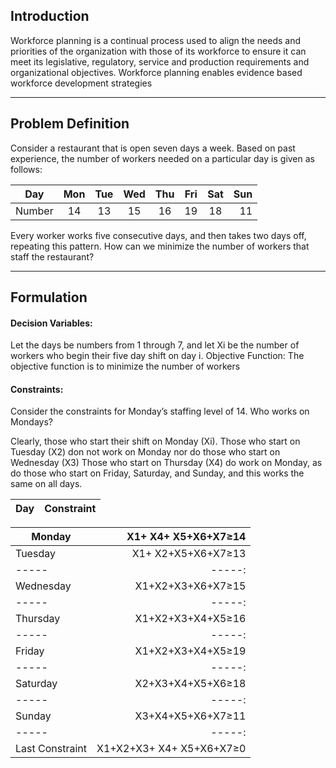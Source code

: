 ## Introduction

Workforce planning is a continual process used to align the needs and priorities of the organization with those of its workforce to ensure it can meet its legislative, regulatory, service and production requirements and organizational objectives. Workforce planning enables evidence based workforce development strategies
________________________________________
## Problem Definition

Consider a restaurant that is open seven days a week. Based on past experience, the number of workers needed on a particular day is given as follows:

Day	| Mon 	| Tue 	| Wed 	| Thu 	| Fri 	| Sat 	| Sun 
| ----- |:-----:|:-----:|:-----:|:-----:|:-----:|:-----:| -----:|
Number 	| 14 	| 13 	| 15 	| 16 	| 19 	| 18 	| 11 


Every worker works five consecutive days, and then takes two days off, repeating this pattern. How can we minimize the number of workers that staff the restaurant?
________________________________________
## Formulation

#### Decision Variables:
Let the days be numbers from 1 through 7, and let Xi be the number of workers who begin their five day shift on day i.
Objective Function:
The objective function is to minimize the number of workers 


#### Constraints:
Consider the constraints for Monday’s staffing level of 14. Who works on Mondays?

Clearly, those who start their shift on Monday (Xi). 
Those who start on Tuesday (X2) don not work on Monday nor do those who start on Wednesday (X3)
Those who start on Thursday (X4) do work on Monday, as do those who start on Friday, Saturday, and Sunday, and this works the same on all days.

Day	| Constraint 	
| ----- | -----:|

Monday		| X1+ X4+ X5+X6+X7≥14
| ----- | -----:|
Tuesday  	| X1+ X2+X5+X6+X7≥13
| ----- | -----:|
Wednesday   	| X1+X2+X3+X6+X7≥15
| ----- | -----:|
Thursday   	| X1+X2+X3+X4+X5≥16
| ----- | -----:|
Friday   	| X1+X2+X3+X4+X5≥19
| ----- | -----:|
Saturday   	| X2+X3+X4+X5+X6≥18
| ----- | -----:|
Sunday   	| X3+X4+X5+X6+X7≥11
| ----- | -----:|
Last Constraint | X1+X2+X3+ X4+ X5+X6+X7≥0
